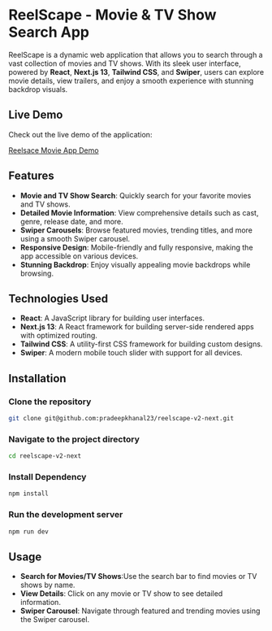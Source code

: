 # ReelScape - Movie & TV Show Search App

ReelScape is a dynamic web application that allows you to search through a vast collection of movies and TV shows. With its sleek user interface, powered by **React**, **Next.js 13**, **Tailwind CSS**, and **Swiper**, users can explore movie details, view trailers, and enjoy a smooth experience with stunning backdrop visuals.

## Live Demo

Check out the live demo of the application:

[Reelsace Movie App Demo](https://reelscapev2.vercel.app/)

## Features

- **Movie and TV Show Search**: Quickly search for your favorite movies and TV shows.
- **Detailed Movie Information**: View comprehensive details such as cast, genre, release date, and more.
- **Swiper Carousels**: Browse featured movies, trending titles, and more using a smooth Swiper carousel.
- **Responsive Design**: Mobile-friendly and fully responsive, making the app accessible on various devices.
- **Stunning Backdrop**: Enjoy visually appealing movie backdrops while browsing.

## Technologies Used

- **React**: A JavaScript library for building user interfaces.
- **Next.js 13**: A React framework for building server-side rendered apps with optimized routing.
- **Tailwind CSS**: A utility-first CSS framework for building custom designs.
- **Swiper**: A modern mobile touch slider with support for all devices.

## Installation

### Clone the repository

```bash
git clone git@github.com:pradeepkhanal23/reelscape-v2-next.git
```

### Navigate to the project directory

```bash
cd reelscape-v2-next
```

### Install Dependency

```bash
npm install
```

### Run the development server

```bash
npm run dev
```

## Usage

- **Search for Movies/TV Shows**:Use the search bar to find movies or TV shows by name.
- **View Details**: Click on any movie or TV show to see detailed information.
- **Swiper Carousel**: Navigate through featured and trending movies using the Swiper carousel.
